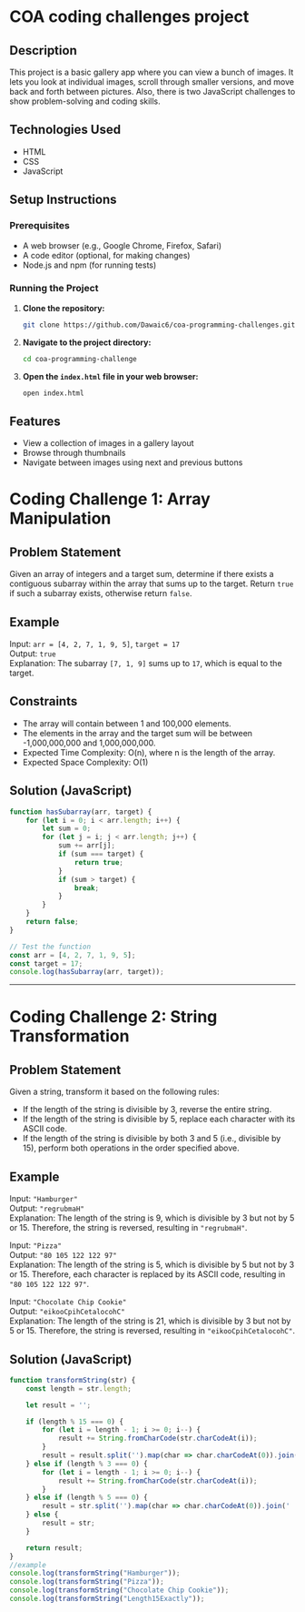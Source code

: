 # COA coding challenges project

## Description

This project is a basic gallery app where you can view a bunch of images. It lets you look at individual images, scroll through smaller versions, and move back and forth between pictures. Also, there is two JavaScript challenges to show  problem-solving and coding skills.

## Technologies Used

- HTML
- CSS
- JavaScript

## Setup Instructions

### Prerequisites

- A web browser (e.g., Google Chrome, Firefox, Safari)
- A code editor (optional, for making changes)
- Node.js and npm (for running tests)

### Running the Project

1. **Clone the repository:**

   ```sh
   git clone https://github.com/Dawaic6/coa-programming-challenges.git
   ```

2. **Navigate to the project directory:**

   ```sh
   cd coa-programming-challenge
   ```

3. **Open the `index.html` file in your web browser:**

   ```sh
   open index.html
   ```

## Features

- View a collection of images in a gallery layout
- Browse through thumbnails
- Navigate between images using next and previous buttons

# Coding Challenge 1: Array Manipulation

## Problem Statement

Given an array of integers and a target sum, determine if there exists a contiguous subarray within the array that sums up to the target. Return `true` if such a subarray exists, otherwise return `false`.

## Example

Input: `arr = [4, 2, 7, 1, 9, 5]`, `target = 17`  
Output: `true`  
Explanation: The subarray `[7, 1, 9]` sums up to `17`, which is equal to the target.

## Constraints

- The array will contain between 1 and 100,000 elements.
- The elements in the array and the target sum will be between -1,000,000,000 and 1,000,000,000.
- Expected Time Complexity: O(n), where n is the length of the array.
- Expected Space Complexity: O(1)

## Solution (JavaScript)

```javascript
function hasSubarray(arr, target) {
    for (let i = 0; i < arr.length; i++) {
        let sum = 0;
        for (let j = i; j < arr.length; j++) {
            sum += arr[j];
            if (sum === target) {
                return true;
            }
            if (sum > target) {
                break;
            }
        }
    }
    return false;
}

// Test the function
const arr = [4, 2, 7, 1, 9, 5];
const target = 17;
console.log(hasSubarray(arr, target));

```

---

# Coding Challenge 2: String Transformation

## Problem Statement

Given a string, transform it based on the following rules:
- If the length of the string is divisible by 3, reverse the entire string.
- If the length of the string is divisible by 5, replace each character with its ASCII code.
- If the length of the string is divisible by both 3 and 5 (i.e., divisible by 15), perform both operations in the order specified above.

## Example

Input: `"Hamburger"`  
Output: `"regrubmaH"`  
Explanation: The length of the string is 9, which is divisible by 3 but not by 5 or 15. Therefore, the string is reversed, resulting in `"regrubmaH"`.

Input: `"Pizza"`  
Output: `"80 105 122 122 97"`  
Explanation: The length of the string is 5, which is divisible by 5 but not by 3 or 15. Therefore, each character is replaced by its ASCII code, resulting in `"80 105 122 122 97"`.

Input: `"Chocolate Chip Cookie"`  
Output: `"eikooCpihCetalocohC"`  
Explanation: The length of the string is 21, which is divisible by 3 but not by 5 or 15. Therefore, the string is reversed, resulting in `"eikooCpihCetalocohC"`.

## Solution (JavaScript)

```javascript
function transformString(str) {
    const length = str.length;

    let result = '';

    if (length % 15 === 0) {
        for (let i = length - 1; i >= 0; i--) {
            result += String.fromCharCode(str.charCodeAt(i));
        }
        result = result.split('').map(char => char.charCodeAt(0)).join(' ');
    } else if (length % 3 === 0) {
        for (let i = length - 1; i >= 0; i--) {
            result += String.fromCharCode(str.charCodeAt(i));
        }
    } else if (length % 5 === 0) {
        result = str.split('').map(char => char.charCodeAt(0)).join(' ');
    } else {
        result = str;
    }

    return result;
}
//example
console.log(transformString("Hamburger"));
console.log(transformString("Pizza")); 
console.log(transformString("Chocolate Chip Cookie")); 
console.log(transformString("Length15Exactly"));
```
